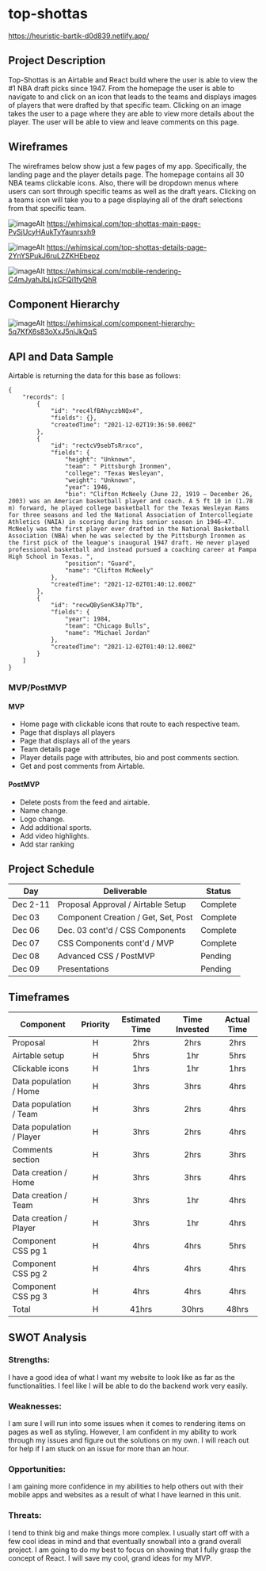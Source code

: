 # top-shottas

https://heuristic-bartik-d0d839.netlify.app/

## Project Description

Top-Shottas is an Airtable and React build where the user is able to view the #1 NBA draft picks since 1947. From the homepage the user is able to navigate to and click on an icon that leads to the teams and displays images of players that were drafted by that specific team. Clicking on an image takes the user to a page where they are able to view more details about the player. The user will be able to view and leave comments on this page.

## Wireframes

The wireframes below show just a few pages of my app. Specifically, the landing page and the player details page. The homepage contains all 30 NBA teams clickable icons. Also, there will be dropdown menus where users can sort through specific teams as well as the draft years. Clicking on a teams icon will take you to a page displaying all of the draft selections from that specific team.

![imageAlt](https://i.imgur.com/ombroPc.png)
https://whimsical.com/top-shottas-main-page-PvSjUcyHAukTyYaunrsxh9

![imageAlt](https://i.imgur.com/FK3h8HR.png)
https://whimsical.com/top-shottas-details-page-2YnYSPukJ6ruL2ZKHEbepz

![imageAlt](https://i.imgur.com/epMoNoy.png)
https://whimsical.com/mobile-rendering-C4mJyahJbLjxCFQi1fyQhR

## Component Hierarchy

![imageAlt](https://i.imgur.com/IfCKLfU.png)
https://whimsical.com/component-hierarchy-5q7KfX6s83oXxJ5niJkQqS

## API and Data Sample

Airtable is returning the data for this base as follows:

```
{
    "records": [
        {
            "id": "rec4lfBAhyczbNQx4",
            "fields": {},
            "createdTime": "2021-12-02T19:36:50.000Z"
        },
        {
            "id": "rectcV9sebTsRrxco",
            "fields": {
                "height": "Unknown",
                "team": " Pittsburgh Ironmen",
                "college": "Texas Wesleyan",
                "weight": "Unknown",
                "year": 1946,
                "bio": "Clifton McNeely (June 22, 1919 – December 26, 2003) was an American basketball player and coach. A 5 ft 10 in (1.78 m) forward, he played college basketball for the Texas Wesleyan Rams for three seasons and led the National Association of Intercollegiate Athletics (NAIA) in scoring during his senior season in 1946–47. McNeely was the first player ever drafted in the National Basketball Association (NBA) when he was selected by the Pittsburgh Ironmen as the first pick of the league's inaugural 1947 draft. He never played professional basketball and instead pursued a coaching career at Pampa High School in Texas. ",
                "position": "Guard",
                "name": "Clifton McNeely"
            },
            "createdTime": "2021-12-02T01:40:12.000Z"
        },
        {
            "id": "recwQBySenK3Ap7Tb",
            "fields": {
                "year": 1984,
                "team": "Chicago Bulls",
                "name": "Michael Jordan"
            },
            "createdTime": "2021-12-02T01:40:12.000Z"
        }
    ]
}

```

### MVP/PostMVP

#### MVP

- Home page with clickable icons that route to each respective team.
- Page that displays all players
- Page that displays all of the years
- Team details page
- Player details page with attributes, bio and post comments section.
- Get and post comments from Airtable.

#### PostMVP

- Delete posts from the feed and airtable.
- Name change.
- Logo change.
- Add additional sports.
- Add video highlights.
- Add star ranking

## Project Schedule

| Day      | Deliverable                         | Status   |
| -------- | ----------------------------------- | -------- |
| Dec 2-11 | Proposal Approval / Airtable Setup  | Complete |
| Dec 03   | Component Creation / Get, Set, Post | Complete |
| Dec 06   | Dec. 03 cont'd / CSS Components     | Complete |
| Dec 07   | CSS Components cont'd / MVP         | Complete |
| Dec 08   | Advanced CSS / PostMVP              | Pending  |
| Dec 09   | Presentations                       | Pending  |

## Timeframes

| Component                | Priority | Estimated Time | Time Invested | Actual Time |
| ------------------------ | :------: | :------------: | :-----------: | :---------: |
| Proposal                 |    H     |      2hrs      |     2hrs      |    2hrs     |
| Airtable setup           |    H     |      5hrs      |      1hr      |    5hrs     |
| Clickable icons          |    H     |      1hrs      |      1hr      |    1hrs     |
| Data population / Home   |    H     |      3hrs      |     3hrs      |    4hrs     |
| Data population / Team   |    H     |      3hrs      |     2hrs      |    4hrs     |
| Data population / Player |    H     |      3hrs      |     2hrs      |    4hrs     |
| Comments section         |    H     |      3hrs      |     2hrs      |    3hrs     |
| Data creation / Home     |    H     |      3hrs      |     3hrs      |    4hrs     |
| Data creation / Team     |    H     |      3hrs      |      1hr      |    4hrs     |
| Data creation / Player   |    H     |      3hrs      |      1hr      |    4hrs     |
| Component CSS pg 1       |    H     |      4hrs      |     4hrs      |    5hrs     |
| Component CSS pg 2       |    H     |      4hrs      |     4hrs      |    4hrs     |
| Component CSS pg 3       |    H     |      4hrs      |     4hrs      |    4hrs     |
| Total                    |    H     |     41hrs      |     30hrs     |    48hrs    |

## SWOT Analysis

### Strengths:

I have a good idea of what I want my website to look like as far as the functionalities. I feel like I will be able to do the backend work very easily.

### Weaknesses:

I am sure I will run into some issues when it comes to rendering items on pages as well as styling. However, I am confident in my ability to work through my issues and figure out the solutions on my own. I will reach out for help if I am stuck on an issue for more than an hour.

### Opportunities:

I am gaining more confidence in my abilities to help others out with their mobile apps and websites as a result of what I have learned in this unit.

### Threats:

I tend to think big and make things more complex. I usually start off with a few cool ideas in mind and that eventually snowball into a grand overall project. I am going to do my best to focus on showing that I fully grasp the concept of React. I will save my cool, grand ideas for my MVP.
